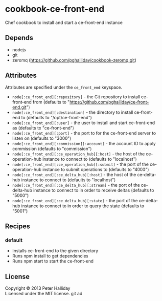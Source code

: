 cookbook-ce-front-end
=====================

Chef cookbook to install and start a ce-front-end instance

## Depends

- nodejs
- git
- zeromq (https://github.com/pghalliday/cookbook-zeromq.git)

## Attributes

Attributes are specified under the `ce_front_end` keyspace.

- `node[:ce_front_end][:repository]` - the Git repository to install ce-front-end from (defaults to "https://github.com/pghalliday/ce-front-end.git")
- `node[:ce_front_end][:destination]` - the directory to install ce-front-end to (defaults to "/opt/ce-front-end")
- `node[:ce_front_end][:user]` - the user to install and start ce-front-end as (defaults to "ce-front-end")
- `node[:ce_front_end][:port]` - the port to for the ce-front-end server to listen on (defaults to "3000")
- `node[:ce_front_end][:commission][:account]` - the account ID to apply commission (defaults to "commission")
- `node[:ce_front_end][:ce_operation_hub][:host]` - the host of the ce-operation-hub instance to connect to (defaults to "localhost")
- `node[:ce_front_end][:ce_operation_hub][:submit]` - the port of the ce-operation-hub instance to submit operations to (defaults to "4000")
- `node[:ce_front_end][:ce_delta_hub][:host]` - the host of the ce-delta-hub instance to connect to (defaults to "localhost")
- `node[:ce_front_end][:ce_delta_hub][:stream]` - the port of the ce-delta-hub instance to connect to in order to receive deltas (defaults to "5000")
- `node[:ce_front_end][:ce_delta_hub][:state]` - the port of the ce-delta-hub instance to connect to in order to query the state (defaults to "5001")

## Recipes

### default

- Installs ce-front-end to the given directory
- Runs npm install to get dependencies
- Runs npm start to start the ce-front-end

## License
Copyright &copy; 2013 Peter Halliday  
Licensed under the MIT license.
git ad